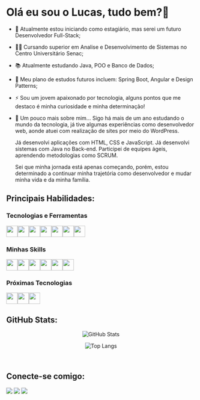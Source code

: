 # Olá eu sou o Lucas, tudo bem?👋

- 🔭 Atualmente estou iniciando como estagiário, mas serei um futuro Desenvolvedor Full-Stack;
- 👨‍🎓 Cursando superior em Analise e Desenvolvimento de Sistemas no Centro Universitário Senac;
- 📚 Atualmente estudando Java, POO e Banco de Dados;
- 🚀 Meu plano de estudos futuros incluem: Spring Boot, Angular e Design Patterns;
- ⚡ Sou um jovem apaixonado por tecnologia, alguns pontos que me destaco é minha curiosidade e minha determinação!
- 🏅 Um pouco mais sobre mim... 
  Sigo há mais de um ano estudando o mundo da tecnologia, já tive algumas experiências como desenvolvedor web, aonde atuei com realização de sites por meio do WordPress.

  Já desenvolvi aplicações com HTML, CSS e JavaScript. Já desenvolvi sistemas com Java no Back-end. Participei de equipes ágeis, aprendendo metodologias como SCRUM. 

  Sei que minha jornada está apenas começando, porém, estou determinado a continuar minha trajetória como desenvolvedor e mudar minha vida e da minha família.

## Principais Habilidades:


### Tecnologias e Ferramentas

<div style="display: flex;">
<img src="https://cdn.jsdelivr.net/gh/devicons/devicon/icons/windows8/windows8-original.svg" width="30" height="30"/> 
<img src="https://cdn.jsdelivr.net/gh/devicons/devicon/icons/git/git-plain.svg" width="30" height="30"/> 
<img src="https://cdn.jsdelivr.net/gh/devicons/devicon/icons/vscode/vscode-original.svg" width="30" height="30"/>
<img src="https://cdn.jsdelivr.net/gh/devicons/devicon@latest/icons/intellij/intellij-original.svg" width="30" height="30"/>
<img src="https://cdn.jsdelivr.net/gh/devicons/devicon@latest/icons/postman/postman-original.svg" width="30" height="30"/>
<img src="https://cdn.jsdelivr.net/gh/devicons/devicon@latest/icons/trello/trello-original.svg" width="30" height="30"/>
 <img src="https://cdn.jsdelivr.net/gh/devicons/devicon@latest/icons/wordpress/wordpress-plain.svg" width="30" height="30"/>
</div>    

### Minhas Skills

<div style="display: flex;">
<img src="https://cdn.jsdelivr.net/gh/devicons/devicon/icons/html5/html5-plain.svg" width="30" height="30"/>
<img src="https://cdn.jsdelivr.net/gh/devicons/devicon/icons/css3/css3-plain.svg" width="30" height="30"/>
<img src="https://cdn.jsdelivr.net/gh/devicons/devicon/icons/javascript/javascript-plain.svg" width="30" height="30"/>
<img src="https://cdn.jsdelivr.net/gh/devicons/devicon/icons/java/java-original.svg" width="30" height="30"/>
<img src="https://cdn.jsdelivr.net/gh/devicons/devicon/icons/mysql/mysql-original.svg" width="30" height="30" />
<img src="https://cdn.jsdelivr.net/gh/devicons/devicon/icons/nodejs/nodejs-plain.svg" width="30" height="30"/>
</div>
          
### Próximas Tecnologias

<div style="display: flex;">
<img src="https://cdn.jsdelivr.net/gh/devicons/devicon/icons/typescript/typescript-original.svg" width="30" height="30"/>
<img src="https://cdn.jsdelivr.net/gh/devicons/devicon/icons/spring/spring-original.svg" width="30" height="30"/>
<img src="https://cdn.jsdelivr.net/gh/devicons/devicon@latest/icons/angular/angular-original.svg" width="30" height="30"/>
</div>


## GitHub Stats:

<div align="center">

![GitHub Stats](https://github-readme-stats.vercel.app/api?username=LucasAndrade131&theme=transparent&bg_color=000&border_color=30A3DC&show_icons=true&icon_color=30A3DC&title_color=E94D5F&text_color=FFF)


![Top Langs](https://github-readme-stats-git-masterrstaa-rickstaa.vercel.app/api/top-langs/?username=LucasAndrade131&layout=compact&bg_color=000&border_color=30A3DC&title_color=E94D5F&text_color=FFF)
</div>
<br>

## Conecte-se comigo: 

  <div>
  <a href="mailto:lucas.andrade131@outlook.com" target="_blank"><img src=https://img.shields.io/badge/Microsoft_Outlook-0078D4?style=for-the-badge&logo=microsoft-outlook&logoColor=white></a>
  <a href="https://www.linkedin.com/in/lucas-silva-andrade" target="_blank"><img src="https://img.shields.io/badge/-LinkedIn-%230077B5?style=for-the-badge&logo=linkedin&logoColor=white"></a>
  <a href="https://lucasandrade131.github.io/portfolio/" target="_blank"><img src="https://img.shields.io/badge/website-000000?style=for-the-badge&logo=About.me&logoColor=white"></a>

  </div>